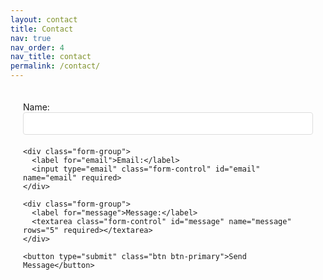 ```yaml
---
layout: contact
title: Contact
nav: true
nav_order: 4
nav_title: contact
permalink: /contact/
---
```


<div class="contact-form">
  <form action="https://formspree.io/f/xanenevd" method="POST">
    <div class="form-group">
      <label for="name">Name:</label>
      <input type="text" class="form-control" id="name" name="name" required>
    </div>
    
    <div class="form-group">
      <label for="email">Email:</label>
      <input type="email" class="form-control" id="email" name="email" required>
    </div>
    
    <div class="form-group">
      <label for="message">Message:</label>
      <textarea class="form-control" id="message" name="message" rows="5" required></textarea>
    </div>
    
    <button type="submit" class="btn btn-primary">Send Message</button>
  </form>
</div>

<style>
.contact-form {
  max-width: 600px;
  margin: 0 auto;
  padding: 20px;
}

.form-group {
  margin-bottom: 20px;
}

.form-control {
  width: 100%;
  padding: 8px;
  border: 1px solid #ddd;
  border-radius: 4px;
  font-size: 16px;
}

textarea.form-control {
  resize: vertical;
}

.btn-primary {
  background-color: var(--global-theme-color);
  color: white;
  padding: 10px 20px;
  border: none;
  border-radius: 4px;
  cursor: pointer;
  font-size: 16px;
}

.btn-primary:hover {
  opacity: 0.9;
}
</style> 